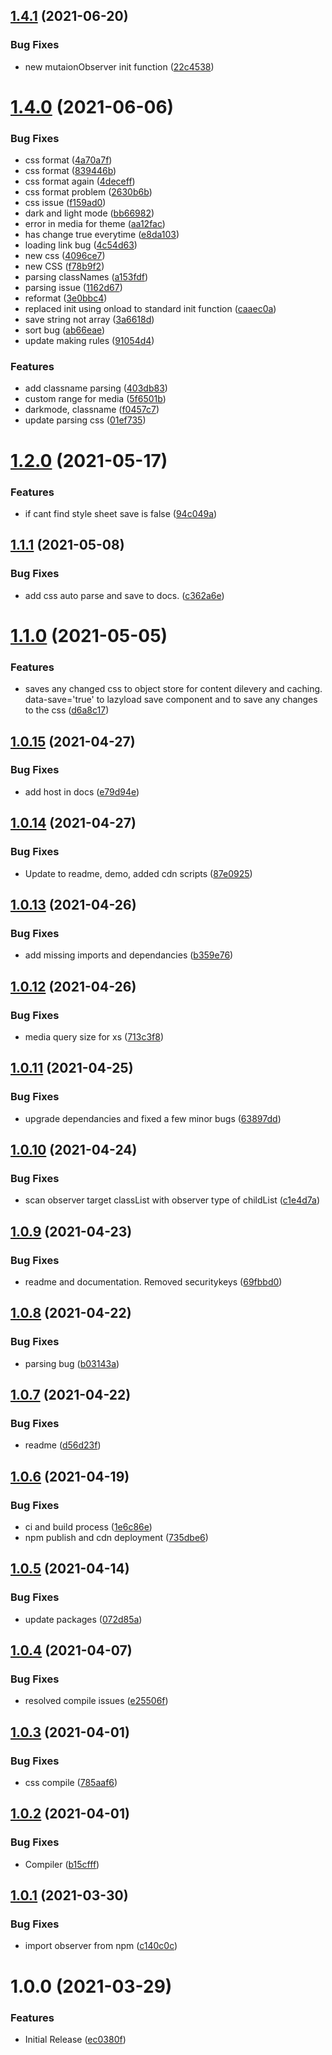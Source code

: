 ## [1.4.1](https://github.com/CoCreate-app/CoCreateCSS/compare/v1.4.0...v1.4.1) (2021-06-20)


### Bug Fixes

* new mutaionObserver init function ([22c4538](https://github.com/CoCreate-app/CoCreateCSS/commit/22c4538b4482a17644ea3b6f1689d8debb8f1890))

# [1.4.0](https://github.com/CoCreate-app/CoCreateCSS/compare/v1.3.1...v1.4.0) (2021-06-06)


### Bug Fixes

* css format ([4a70a7f](https://github.com/CoCreate-app/CoCreateCSS/commit/4a70a7fc29d1a6e326a0315aa8826ff99e7cae0d))
* css format ([839446b](https://github.com/CoCreate-app/CoCreateCSS/commit/839446b55f191203379afd31ac86a6b0833b68e2))
* css format again ([4deceff](https://github.com/CoCreate-app/CoCreateCSS/commit/4deceff4f9251dbc980d389872f8901662368d5f))
* css format problem ([2630b6b](https://github.com/CoCreate-app/CoCreateCSS/commit/2630b6b295507cdbee1384b0a6cb73cf480b5a57))
* css issue ([f159ad0](https://github.com/CoCreate-app/CoCreateCSS/commit/f159ad03c87ef88614700727afeb157079bcd6cb))
* dark and light mode ([bb66982](https://github.com/CoCreate-app/CoCreateCSS/commit/bb669820c71d87143fdcb041cba4f7e94756648d))
* error in media for theme ([aa12fac](https://github.com/CoCreate-app/CoCreateCSS/commit/aa12facc408f23aa5d7756792df24e22e83d1a5f))
* has change true everytime ([e8da103](https://github.com/CoCreate-app/CoCreateCSS/commit/e8da103cfcc5aed93246bd7991ef5e6d4ccc1e6a))
* loading link bug ([4c54d63](https://github.com/CoCreate-app/CoCreateCSS/commit/4c54d63ff760cbb3016f9706c72e13921fd6450a))
* new css ([4096ce7](https://github.com/CoCreate-app/CoCreateCSS/commit/4096ce79cfc45bc672d74b09e094a0e2d8722909))
* new CSS ([f78b9f2](https://github.com/CoCreate-app/CoCreateCSS/commit/f78b9f251be2379241ecbf266321ec6f19df4b9e))
* parsing classNames ([a153fdf](https://github.com/CoCreate-app/CoCreateCSS/commit/a153fdff3011b36d2e743f8eab1cfeb6a1b085a6))
* parsing issue ([1162d67](https://github.com/CoCreate-app/CoCreateCSS/commit/1162d67b33b818671657821b8177d4dc3567e090))
* reformat ([3e0bbc4](https://github.com/CoCreate-app/CoCreateCSS/commit/3e0bbc4f3dad25e14c2d4122c04aec4c96115082))
* replaced init using onload to standard init function ([caaec0a](https://github.com/CoCreate-app/CoCreateCSS/commit/caaec0af90424cf124d3266db7c6efaef2f32861))
* save string not array ([3a6618d](https://github.com/CoCreate-app/CoCreateCSS/commit/3a6618dbf85a0d6f75ddf20722ea68ca02c0aaeb))
* sort bug ([ab66eae](https://github.com/CoCreate-app/CoCreateCSS/commit/ab66eaedc1e51184790ece70050c14a1b5b80eed))
* update making rules ([91054d4](https://github.com/CoCreate-app/CoCreateCSS/commit/91054d42f3dc6d6e2585f09f48f1203a31419920))


### Features

* add classname parsing ([403db83](https://github.com/CoCreate-app/CoCreateCSS/commit/403db83f0c894d82b6ce06df6b2af28b5b1d3207))
* custom range for media ([5f6501b](https://github.com/CoCreate-app/CoCreateCSS/commit/5f6501b111403854b22b59814d05b0eb61b27a99))
* darkmode, classname ([f0457c7](https://github.com/CoCreate-app/CoCreateCSS/commit/f0457c778f96936a32cb6311859c960d23335ce2))
* update parsing css ([01ef735](https://github.com/CoCreate-app/CoCreateCSS/commit/01ef73531553ef6c192b75757b4abb98b6d2f391))

# [1.2.0](https://github.com/CoCreate-app/CoCreateCSS/compare/v1.1.1...v1.2.0) (2021-05-17)


### Features

* if cant find style sheet save is false ([94c049a](https://github.com/CoCreate-app/CoCreateCSS/commit/94c049ac2634faab37e26adf7a1a375d28f9c40f))

## [1.1.1](https://github.com/CoCreate-app/CoCreateCSS/compare/v1.1.0...v1.1.1) (2021-05-08)


### Bug Fixes

* add css auto parse and save to docs. ([c362a6e](https://github.com/CoCreate-app/CoCreateCSS/commit/c362a6ebe68b35649ad6ff72f94e3b453b172c72))

# [1.1.0](https://github.com/CoCreate-app/CoCreateCSS/compare/v1.0.15...v1.1.0) (2021-05-05)


### Features

* saves any changed css to object store for content dilevery and caching. data-save='true' to lazyload save component and to save any changes to the css ([d6a8c17](https://github.com/CoCreate-app/CoCreateCSS/commit/d6a8c17c5a59d5de90b22e24188ab9998567d0a2))

## [1.0.15](https://github.com/CoCreate-app/CoCreateCSS/compare/v1.0.14...v1.0.15) (2021-04-27)


### Bug Fixes

* add host in docs ([e79d94e](https://github.com/CoCreate-app/CoCreateCSS/commit/e79d94e3dafaad83a7e05eefe63675cd530b6d0b))

## [1.0.14](https://github.com/CoCreate-app/CoCreateCSS/compare/v1.0.13...v1.0.14) (2021-04-27)


### Bug Fixes

* Update to readme, demo, added cdn scripts ([87e0925](https://github.com/CoCreate-app/CoCreateCSS/commit/87e09253bf88cf2bbdcd641041e5a1eb54e462bf))

## [1.0.13](https://github.com/CoCreate-app/CoCreateCSS/compare/v1.0.12...v1.0.13) (2021-04-26)


### Bug Fixes

* add missing imports and dependancies ([b359e76](https://github.com/CoCreate-app/CoCreateCSS/commit/b359e764b8923c21415dfe06564fbaa252c80077))

## [1.0.12](https://github.com/CoCreate-app/CoCreateCSS/compare/v1.0.11...v1.0.12) (2021-04-26)


### Bug Fixes

* media query size for xs ([713c3f8](https://github.com/CoCreate-app/CoCreateCSS/commit/713c3f800d81a8906893a0fc3b834fae7bb18b1a))

## [1.0.11](https://github.com/CoCreate-app/CoCreateCSS/compare/v1.0.10...v1.0.11) (2021-04-25)


### Bug Fixes

* upgrade dependancies and fixed a few minor bugs ([63897dd](https://github.com/CoCreate-app/CoCreateCSS/commit/63897dd16bb0e4d4a5097cb86494bfd0c7b8d0f2))

## [1.0.10](https://github.com/CoCreate-app/CoCreateCSS/compare/v1.0.9...v1.0.10) (2021-04-24)


### Bug Fixes

* scan observer target classList with observer type of childList ([c1e4d7a](https://github.com/CoCreate-app/CoCreateCSS/commit/c1e4d7a336a59d95badeb25b0ef4dfef16e6c251))

## [1.0.9](https://github.com/CoCreate-app/CoCreateCSS/compare/v1.0.8...v1.0.9) (2021-04-23)


### Bug Fixes

* readme and documentation. Removed securitykeys ([69fbbd0](https://github.com/CoCreate-app/CoCreateCSS/commit/69fbbd01975a569c0b9c954c4ce4e5581faaa30a))

## [1.0.8](https://github.com/CoCreate-app/CoCreateCSS/compare/v1.0.7...v1.0.8) (2021-04-22)


### Bug Fixes

* parsing bug ([b03143a](https://github.com/CoCreate-app/CoCreateCSS/commit/b03143a64ae5164b35f66819e5357cfb621a1c7a))

## [1.0.7](https://github.com/CoCreate-app/CoCreateCSS/compare/v1.0.6...v1.0.7) (2021-04-22)


### Bug Fixes

* readme ([d56d23f](https://github.com/CoCreate-app/CoCreateCSS/commit/d56d23f455bf35cf391f83f876092e5eaafc8080))

## [1.0.6](https://github.com/CoCreate-app/CoCreateCSS/compare/v1.0.5...v1.0.6) (2021-04-19)


### Bug Fixes

* ci and build process ([1e6c86e](https://github.com/CoCreate-app/CoCreateCSS/commit/1e6c86ec09c933d80adc936d521b39a2daaf23f2))
* npm publish and cdn deployment ([735dbe6](https://github.com/CoCreate-app/CoCreateCSS/commit/735dbe6f2cdbb5edbb0483471cb698ef9c59096d))

## [1.0.5](https://github.com/CoCreate-app/CoCreateCSS/compare/v1.0.4...v1.0.5) (2021-04-14)


### Bug Fixes

* update packages ([072d85a](https://github.com/CoCreate-app/CoCreateCSS/commit/072d85a0d549f602905ee56056c7b4f4c7c70a09))

## [1.0.4](https://github.com/CoCreate-app/CoCreateCSS/compare/v1.0.3...v1.0.4) (2021-04-07)


### Bug Fixes

* resolved compile issues ([e25506f](https://github.com/CoCreate-app/CoCreateCSS/commit/e25506f60395ef444ffa4ac248d1e48fb179d4e9))

## [1.0.3](https://github.com/CoCreate-app/CoCreateCSS/compare/v1.0.2...v1.0.3) (2021-04-01)


### Bug Fixes

* css compile ([785aaf6](https://github.com/CoCreate-app/CoCreateCSS/commit/785aaf6092853c4e4fa352e1c6ee6b88a71b6826))

## [1.0.2](https://github.com/CoCreate-app/CoCreateCSS/compare/v1.0.1...v1.0.2) (2021-04-01)


### Bug Fixes

* Compiler ([b15cfff](https://github.com/CoCreate-app/CoCreateCSS/commit/b15cfff3b8e42955f090f19957af0ebd958e9219))

## [1.0.1](https://github.com/CoCreate-app/CoCreateCSS/compare/v1.0.0...v1.0.1) (2021-03-30)


### Bug Fixes

* import observer from npm ([c140c0c](https://github.com/CoCreate-app/CoCreateCSS/commit/c140c0c20ba6f1745d241bebaf8cc726310c7544))

# 1.0.0 (2021-03-29)


### Features

* Initial Release ([ec0380f](https://github.com/CoCreate-app/CoCreateCSS/commit/ec0380facd302801c7442551fee007ea2c75fb61))
